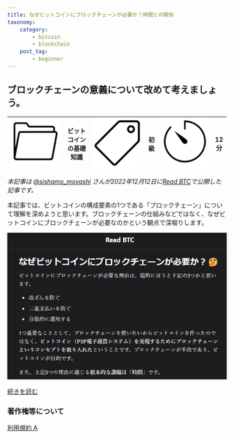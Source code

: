 ```yaml
---
title: なぜビットコインにブロックチェーンが必要か？時間との関係
taxonomy:
    category:
        - bitcoin
        - blockchain
    post_tag:
        - beginner
---
```


## ブロックチェーンの意義について改めて考えましょう。

|  ![Category](/_images/category.png)  |  ビットコインの基礎知識 |  ![Tag](/_images/tag.png)  | 初級  | ![Time](/_images/timer.png)  |  12分  |
| ---- | ---- | ---- | ---- | ---- | ---- |

*本記事は [@sishamo_moyashi](https://twitter.com/sishamo_moyashi) さんが2022年12月12日に[Read BTC](https://readbtc.substack.com/)で公開した記事です。*

本記事では、ビットコインの構成要素の1つである「ブロックチェーン」について理解を深めようと思います。ブロックチェーンの仕組みなどではなく、なぜビットコインにブロックチェーンが必要なのかという観点で深堀りします。

[![@sishamo_moyashi さんの記事](/_images/blockchain_time_2.png)](https://readbtc.substack.com/p/blockchain-time)

[続きを読む](https://readbtc.substack.com/p/blockchain-time)


### 著作権等について
[利用規約 A](https://lostinbitcoin.jp/copyright/#uab)
